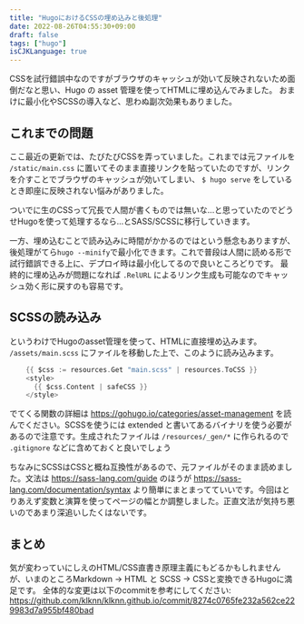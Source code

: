 ```yaml
---
title: "HugoにおけるCSSの埋め込みと後処理"
date: 2022-08-26T04:55:30+09:00
draft: false
tags: ["hugo"]
isCJKLanguage: true
---
```


CSSを試行錯誤中なのですがブラウザのキャッシュが効いて反映されないため面倒だなと思い、Hugo の asset 管理を使ってHTMLに埋め込んでみました。
おまけに最小化やSCSSの導入など、思わぬ副次効果もありました。

<!--more-->

## これまでの問題

ここ最近の更新では、たびたびCSSを弄っていました。これまでは元ファイルを `/static/main.css` に置いてそのまま直接リンクを貼っていたのですが、リンクを介すことでブラウザのキャッシュが効いてしまい、 `$ hugo serve` をしているとき即座に反映されない悩みがありました。

ついでに生のCSSって冗長で人間が書くものでは無いな...と思っていたのでどうせHugoを使って処理するなら...とSASS/SCSSに移行していきます。

一方、埋め込むことで読み込みに時間がかかるのではという懸念もありますが、後処理がてら`hugo --minify`で最小化できます。これで普段は人間に読める形で試行錯誤できる上に、デプロイ時は最小化してるので良いところどりです。
最終的に埋め込みが問題になれば `.RelURL` によるリンク生成も可能なのでキャッシュ効く形に戻すのも容易です。

## SCSSの読み込み

というわけでHugoのasset管理を使って、HTMLに直接埋め込みます。 `/assets/main.scss` にファイルを移動した上で、このように読み込みます。

```Go HTML Template
    {{ $css := resources.Get "main.scss" | resources.ToCSS }}
    <style>
      {{ $css.Content | safeCSS }}
    </style>
```

でてくる関数の詳細は https://gohugo.io/categories/asset-management を読んでください。SCSSを使うには extended と書いてあるバイナリを使う必要があるので注意です。生成されたファイルは `/resources/_gen/*` に作られるので `.gitignore` などに含めておくと良いでしょう

ちなみにSCSSはCSSと概ね互換性があるので、元ファイルがそのまま読めました。文法は https://sass-lang.com/guide のほうが https://sass-lang.com/documentation/syntax より簡単にまとまってていいです。今回はとりあえず変数と演算を使ってページの幅とか調整しました。正直文法が気持ち悪いのであまり深追いしたくはないです。

## まとめ

気が変わっていにしえのHTML/CSS直書き原理主義にもどるかもしれませんが、いまのところMarkdown -> HTML と SCSS -> CSSと変換できるHugoに満足です。
全体的な変更は以下のcommitを参考にしてください:
https://github.com/klknn/klknn.github.io/commit/8274c0765fe232a562ce229983d7a955bf480bad
